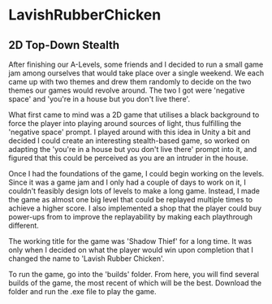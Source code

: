 # LavishRubberChicken
## 2D Top-Down Stealth

After finishing our A-Levels, some friends and I decided to run a small game jam among ourselves that would take place over a single weekend. We each came up with two themes and drew them randomly to decide on the two themes our games would revolve around. The two I got were 'negative space' and 'you're in a house but you don't live there'.

What first came to mind was a 2D game that utilises a black background to force the player into playing around sources of light, thus fulfilling the 'negative space' prompt. I played around with this idea in Unity a bit and decided I could create an interesting stealth-based game, so worked on adapting the 'you're in a house but you don't live there' prompt into it, and figured that this could be perceived as you are an intruder in the house. 

Once I had the foundations of the game, I could begin working on the levels. Since it was a game jam and I only had a couple of days to work on it, I couldn't feasibly design lots of levels to make a long game. Instead, I made the game as almost one big level that could be replayed multiple times to achieve a higher score. I also implemented a shop that the player could buy power-ups from to improve the replayability by making each playthrough different. 

The working title for the game was 'Shadow Thief' for a long time. It was only when I decided on what the player would win upon completion that I changed the name to 'Lavish Rubber Chicken'.

To run the game, go into the 'builds' folder. From here, you will find several builds of the game, the most recent of which will be the best. Download the folder and run the .exe file to play the game.
